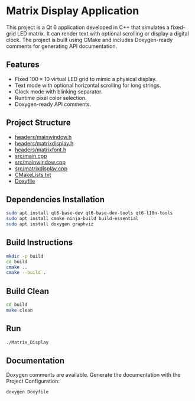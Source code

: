 # Matrix Display Application

This project is a Qt 6 application developed in C++ that simulates a fixed-grid LED matrix. It can render text with optional scrolling or display a digital clock. The project is built using CMake and includes Doxygen-ready comments for generating API documentation.

## Features

- Fixed $100 \times 10$ virtual LED grid to mimic a physical display.
- Text mode with optional horizontal scrolling for long strings.
- Clock mode with blinking separator.
- Runtime pixel color selection.
- Doxygen-ready API comments.

## Project Structure

- [headers/mainwindow.h](headers/mainwindow.h)
- [headers/matrixdisplay.h](headers/matrixdisplay.h)
- [headers/matrixfont.h](headers/matrixfont.h)
- [src/main.cpp](src/main.cpp)
- [src/mainwindow.cpp](src/mainwindow.cpp)
- [src/matrixdisplay.cpp](src/matrixdisplay.cpp)
- [CMakeLists.txt](CMakeLists.txt)
- [Doxyfile](Doxyfile)

## Dependencies Installation

```sh
sudo apt install qt6-base-dev qt6-base-dev-tools qt6-l10n-tools
sudo apt install cmake ninja-build build-essential
sudo apt install doxygen graphviz
```

## Build Instructions

```sh
mkdir -p build
cd build
cmake ..
cmake --build .
```

## Build Clean

```sh
cd build
make clean
```

## Run

```sh
./Matrix_Display
```

## Documentation

Doxygen comments are available. Generate the documentation with the Project Configuration:

```sh
doxygen Doxyfile
```